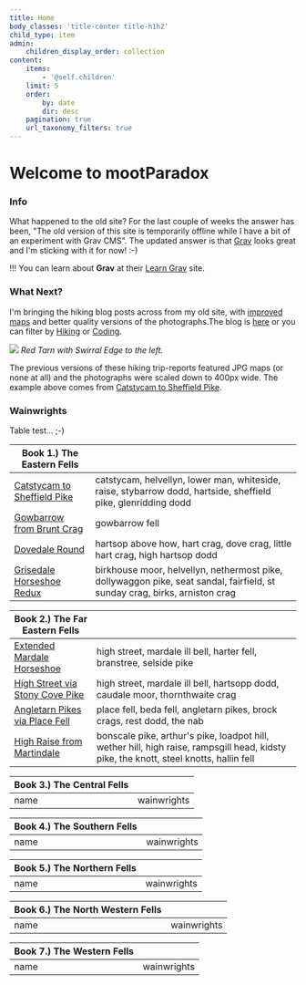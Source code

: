 ```yaml
---
title: Home
body_classes: 'title-center title-h1h2'
child_type: item
admin:
    children_display_order: collection
content:
    items:
        - '@self.children'
    limit: 5
    order:
        by: date
        dir: desc
    pagination: true
    url_taxonomy_filters: true
---
```


# Welcome to mootParadox

### Info

What happened to the old site? For the last couple of weeks the answer has been, "The old version of this site is temporarily offline while I have a bit of an experiment with Grav CMS". The updated answer is that [Grav](https://getgrav.org/) looks great and I'm sticking with it for now! :-)

!!! You can learn about **Grav** at their [Learn Grav](http://learn.getgrav.org) site.

### What Next?

I'm bringing the hiking blog posts across from my old site, with [improved maps](/blog/simple-self-hosted-gpx-map) and better quality versions of the photographs.The blog is [here](/blog) or you can filter by [Hiking](/blog/category:hiking) or [Coding](/blog/category:coding).

![](/blog/catstycam-to-sheffield-pike/swirral-edge-and-red-tarn.jpg)
*Red Tarn with Swirral Edge to the left.*

The previous versions of these hiking trip-reports featured JPG maps (or none at all) and the photographs were scaled down to 400px wide. The example above comes from [Catstycam to Sheffield Pike](/blog/catstycam-to-sheffield-pike).

### Wainwrights

Table test... ;-)

| **Book 1.) The Eastern Fells** | |
| --- | --- |
| [Catstycam to Sheffield Pike](/blog/catstycam-to-sheffield-pike) | catstycam, helvellyn, lower man, whiteside, raise, stybarrow dodd, hartside, sheffield pike, glenridding dodd |
| [Gowbarrow from Brunt Crag](/blog/gowbarrow-from-brunt-crag) | gowbarrow fell |
| [Dovedale Round](/blog/dovedale-round) | hartsop above how, hart crag, dove crag, little hart crag, high hartsop dodd |
| [Grisedale Horseshoe Redux](/blog/grisedale-horseshoe-redux) | birkhouse moor, helvellyn, nethermost pike, dollywaggon pike, seat sandal, fairfield, st sunday crag, birks, arniston crag |

| **Book 2.) The Far Eastern Fells** | |
| --- | --- |
| [Extended Mardale Horseshoe](/blog/extended-mardale-horseshoe) | high street, mardale ill bell, harter fell, branstree, selside pike |
| [High Street via Stony Cove Pike](/blog/high-street-via-stony-cove-pike) | high street, mardale ill bell, hartsopp dodd, caudale moor, thornthwaite crag |
| [Angletarn Pikes via Place Fell](/blog/angletarn-pikes-via-place-fell) | place fell, beda fell, angletarn pikes, brock crags, rest dodd, the nab |
| [High Raise from Martindale](/blog/high-raise-from-martindale) | bonscale pike, arthur's pike, loadpot hill, wether hill, high raise, rampsgill head, kidsty pike, the knott, steel knotts, hallin fell |

| **Book 3.) The Central Fells** | |
| --- | --- |
| name | wainwrights |

| **Book 4.) The Southern Fells** | |
| --- | --- |
| name | wainwrights |

| **Book 5.) The Northern Fells** | |
| --- | --- |
| name | wainwrights |

| **Book 6.) The North Western Fells** | |
| --- | --- |
| name | wainwrights |

| **Book 7.) The Western Fells** | |
| --- | --- |
| name | wainwrights |